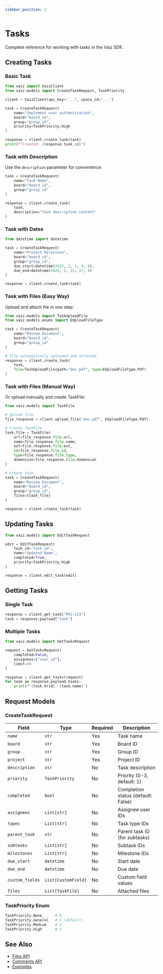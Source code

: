 ```yaml
---
sidebar_position: 2
---
```


# Tasks

Complete reference for working with tasks in the Vaiz SDK.

## Creating Tasks

### Basic Task

```python
from vaiz import VaizClient
from vaiz.models import CreateTaskRequest, TaskPriority

client = VaizClient(api_key="...", space_id="...")

task = CreateTaskRequest(
    name="Implement user authentication",
    board="board_id",
    group="group_id",
    priority=TaskPriority.High
)

response = client.create_task(task)
print(f"Created: {response.task.id}")
```

### Task with Description

Use the `description` parameter for convenience:

```python
task = CreateTaskRequest(
    name="Task Name",
    board="board_id",
    group="group_id"
)

response = client.create_task(
    task,
    description="Task description content"
)
```

### Task with Dates

```python
from datetime import datetime

task = CreateTaskRequest(
    name="Project Milestone",
    board="board_id",
    group="group_id",
    due_start=datetime(2025, 2, 1, 9, 0),
    due_end=datetime(2025, 2, 15, 17, 0)
)

response = client.create_task(task)
```

### Task with Files (Easy Way)

Upload and attach file in one step:

```python
from vaiz.models import TaskUploadFile
from vaiz.models.enums import EUploadFileType

task = CreateTaskRequest(
    name="Review Document",
    board="board_id",
    group="group_id"
)

# File automatically uploaded and attached
response = client.create_task(
    task,
    file=TaskUploadFile(path="doc.pdf", type=EUploadFileType.Pdf)
)
```

### Task with Files (Manual Way)

Or upload manually and create TaskFile:

```python
from vaiz.models import TaskFile

# Upload file
file_response = client.upload_file("doc.pdf", EUploadFileType.Pdf)

# Create TaskFile
task_file = TaskFile(
    url=file_response.file.url,
    name=file_response.file.name,
    ext=file_response.file.ext,
    id=file_response.file.id,
    type=file_response.file.type,
    dimension=file_response.file.dimension
)

# Create task
task = CreateTaskRequest(
    name="Review Document",
    board="board_id",
    group="group_id",
    files=[task_file]
)

response = client.create_task(task)
```

## Updating Tasks

```python
from vaiz.models import EditTaskRequest

edit = EditTaskRequest(
    task_id="task_id",
    name="Updated Name",
    completed=True,
    priority=TaskPriority.High
)

response = client.edit_task(edit)
```

## Getting Tasks

### Single Task

```python
response = client.get_task("PRJ-123")
task = response.payload["task"]
```

### Multiple Tasks

```python
from vaiz.models import GetTasksRequest

request = GetTasksRequest(
    completed=False,
    assignees=["user_id"],
    limit=50
)

response = client.get_tasks(request)
for task in response.payload.tasks:
    print(f"{task.hrid}: {task.name}")
```

## Request Models

### CreateTaskRequest

| Field | Type | Required | Description |
|-------|------|----------|-------------|
| `name` | `str` | Yes | Task name |
| `board` | `str` | Yes | Board ID |
| `group` | `str` | Yes | Group ID |
| `project` | `str` | Yes | Project ID |
| `description` | `str` | No | Task description |
| `priority` | `TaskPriority` | No | Priority (0-3, default: 1) |
| `completed` | `bool` | No | Completion status (default: False) |
| `assignees` | `List[str]` | No | Assignee user IDs |
| `types` | `List[str]` | No | Task type IDs |
| `parent_task` | `str` | No | Parent task ID (for subtasks) |
| `subtasks` | `List[str]` | No | Subtask IDs |
| `milestones` | `List[str]` | No | Milestone IDs |
| `due_start` | `datetime` | No | Start date |
| `due_end` | `datetime` | No | Due date |
| `custom_fields` | `List[CustomField]` | No | Custom field values |
| `files` | `List[TaskFile]` | No | Attached files |

### TaskPriority Enum

```python
TaskPriority.None_     # 0
TaskPriority.General   # 1 (default)
TaskPriority.Medium    # 2
TaskPriority.High      # 3
```

## See Also

- [Files API](./files)
- [Comments API](./comments)
- [Examples](../examples)

